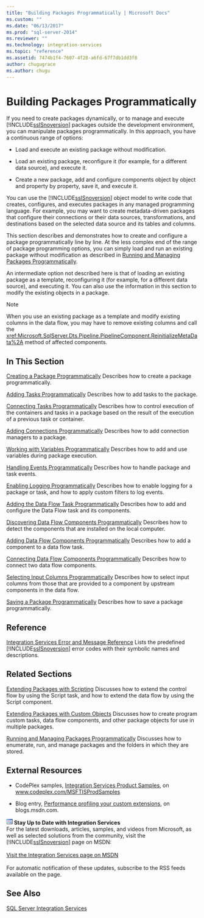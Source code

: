 ```yaml
---
title: "Building Packages Programmatically | Microsoft Docs"
ms.custom: ""
ms.date: "06/13/2017"
ms.prod: "sql-server-2014"
ms.reviewer: ""
ms.technology: integration-services 
ms.topic: "reference"
ms.assetid: 7474b1f4-7607-4f28-a6fd-67f7db1dd3f8
author: chugugrace
ms.author: chugu
---
```

# Building Packages Programmatically
  If you need to create packages dynamically, or to manage and execute [!INCLUDE[ssISnoversion](../../includes/ssisnoversion-md.md)] packages outside the development environment, you can manipulate packages programmatically. In this approach, you have a continuous range of options:

-   Load and execute an existing package without modification.

-   Load an existing package, reconfigure it (for example, for a different data source), and execute it.

-   Create a new package, add and configure components object by object and property by property, save it, and execute it.

 You can use the [!INCLUDE[ssISnoversion](../../includes/ssisnoversion-md.md)] object model to write code that creates, configures, and executes packages in any managed programming language. For example, you may want to create metadata-driven packages that configure their connections or their data sources, transformations, and destinations based on the selected data source and its tables and columns.

 This section describes and demonstrates how to create and configure a package programmatically line by line. At the less complex end of the range of package programming options, you can simply load and run an existing package without modification as described in [Running and Managing Packages Programmatically](../run-manage-packages-programmatically/running-and-managing-packages-programmatically.md).

 An intermediate option not described here is that of loading an existing package as a template, reconfiguring it (for example, for a different data source), and executing it. You can also use the information in this section to modify the existing objects in a package.

> [!NOTE]
>  When you use an existing package as a template and modify existing columns in the data flow, you may have to remove existing columns and call the <xref:Microsoft.SqlServer.Dts.Pipeline.PipelineComponent.ReinitializeMetaData%2A> method of affected components.

## In This Section
 [Creating a Package Programmatically](../building-packages-programmatically/creating-a-package-programmatically.md)
 Describes how to create a package programmatically.

 [Adding Tasks Programmatically](../building-packages-programmatically/adding-tasks-programmatically.md)
 Describes how to add tasks to the package.

 [Connecting Tasks Programmatically](../building-packages-programmatically/connecting-tasks-programmatically.md)
 Describes how to control execution of the containers and tasks in a package based on the result of the execution of a previous task or container.

 [Adding Connections Programmatically](../building-packages-programmatically/adding-connections-programmatically.md)
 Describes how to add connection managers to a package.

 [Working with Variables Programmatically](../building-packages-programmatically/working-with-variables-programmatically.md)
 Describes how to add and use variables during package execution.

 [Handling Events Programmatically](../building-packages-programmatically/handling-events-programmatically.md)
 Describes how to handle package and task events.

 [Enabling Logging Programmatically](../building-packages-programmatically/enabling-logging-programmatically.md)
 Describes how to enable logging for a package or task, and how to apply custom filters to log events.

 [Adding the Data Flow Task Programmatically](../building-packages-programmatically/adding-the-data-flow-task-programmatically.md)
 Describes how to add and configure the Data Flow task and its components.

 [Discovering Data Flow Components Programmatically](../building-packages-programmatically/discovering-data-flow-components-programmatically.md)
 Describes how to detect the components that are installed on the local computer.

 [Adding Data Flow Components Programmatically](../building-packages-programmatically/adding-data-flow-components-programmatically.md)
 Describes how to add a component to a data flow task.

 [Connecting Data Flow Components Programmatically](../building-packages-programmatically/connecting-data-flow-components-programmatically.md)
 Describes how to connect two data flow components.

 [Selecting Input Columns Programmatically](../building-packages-programmatically/selecting-input-columns-programmatically.md)
 Describes how to select input columns from those that are provided to a component by upstream components in the data flow.

 [Saving a Package Programmatically](../building-packages-programmatically/saving-a-package-programmatically.md)
 Describes how to save a package programmatically.

## Reference
 [Integration Services Error and Message Reference](../integration-services-error-and-message-reference.md)
 Lists the predefined [!INCLUDE[ssISnoversion](../../includes/ssisnoversion-md.md)] error codes with their symbolic names and descriptions.

## Related Sections
 [Extending Packages with Scripting](../extending-packages-scripting/extending-packages-with-scripting.md)
 Discusses how to extend the control flow by using the Script task, and how to extend the data flow by using the Script component.

 [Extending Packages with Custom Objects](../extending-packages-custom-objects/extending-packages-with-custom-objects.md)
 Discusses how to create program custom tasks, data flow components, and other package objects for use in multiple packages.

 [Running and Managing Packages Programmatically](../run-manage-packages-programmatically/running-and-managing-packages-programmatically.md)
 Discusses how to enumerate, run, and manage packages and the folders in which they are stored.

## External Resources

-   CodePlex samples, [Integration Services Product Samples](https://go.microsoft.com/fwlink/?LinkID=131204), on www.codeplex.com/MSFTISProdSamples

-   Blog entry, [Performance profiling your custom extensions](https://go.microsoft.com/fwlink/?LinkId=238831), on blogs.msdn.com.

![Integration Services icon (small)](../media/dts-16.gif "Integration Services icon (small)")  **Stay Up to Date with Integration Services**<br /> For the latest downloads, articles, samples, and videos from Microsoft, as well as selected solutions from the community, visit the [!INCLUDE[ssISnoversion](../../includes/ssisnoversion-md.md)] page on MSDN:<br /><br /> [Visit the Integration Services page on MSDN](https://go.microsoft.com/fwlink/?LinkId=136655)<br /><br /> For automatic notification of these updates, subscribe to the RSS feeds available on the page.

## See Also
 [SQL Server Integration Services](../sql-server-integration-services.md)


